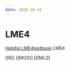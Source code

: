 ```yaml
---
date: 2020-10-14
---
```


# LME4

[Helpful LME4textbook](https://lme4.r-forge.r-project.org/book/)  LME4

[[R]]
[[MOD]]
[[[ML]]]
